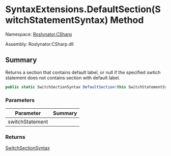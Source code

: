 # SyntaxExtensions\.DefaultSection\(SwitchStatementSyntax\) Method

Namespace: [Roslynator.CSharp](../../README.md)

Assembly: Roslynator\.CSharp\.dll

## Summary

Returns a section that contains default label, or null if the specified swtich statement does not contains section with default label\.

```csharp
public static SwitchSectionSyntax DefaultSection(this SwitchStatementSyntax switchStatement)
```

### Parameters

| Parameter | Summary |
| --------- | ------- |
| switchStatement | |

### Returns

[SwitchSectionSyntax](https://docs.microsoft.com/en-us/dotnet/api/microsoft.codeanalysis.csharp.syntax.switchsectionsyntax)




